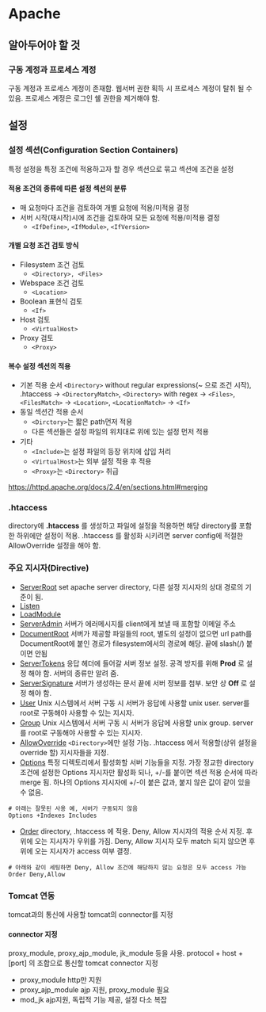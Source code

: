 # Apache
## 알아두어야 할 것
### 구동 계정과 프로세스 계정
구동 계정과 프로세스 계정이 존재함. 웹서버 권한 획득 시 프로세스 계정이 탈취 될 수 있음. 프로세스 계정은 로그인 쉘 권한을 제거해야 함.
## 설정
### 설정 섹션(Configuration Section Containers)
특정 설정을 특정 조건에 적용하고자 할 경우 섹션으로 묶고 섹션에 조건을 설정
#### 적용 조건의 종류에 따른 설정 섹션의 분류
- 매 요청마다 조건을 검토하여 개별 요청에 적용/미적용 결정
- 서버 시작(재시작)시에 조건을 검토하여 모든 요청에 적용/미적용 결정
	- `<IfDefine>`, `<IfModule>`, `<IfVersion>`
#### 개별 요청 조건 검토 방식
- Filesystem 조건 검토
	- `<Directory>, <Files>`
- Webspace 조건 검토
	- `<Location>`
- Boolean 표현식 검토
	- `<If>`
- Host 검토
	- `<VirtualHost>`
- Proxy 검토
	- `<Proxy>`
#### 복수 설정 섹션의 적용
- 기본 적용 순서
`<Directory>` without regular expressions(~ 으로 조건 시작), .htaccess -> `<DirectoryMatch>`, `<Directory>` with regex -> `<Files>`, `<FilesMatch>` -> `<Location>`, `<LocationMatch>` -> `<If>`
- 동일 섹션간 적용 순서
	- `<Dirctory>`는 짧은 path먼저 적용
	- 다른 섹션들은 설정 파일의 위치대로 위에 있는 설정 먼저 적용
- 기타
	- `<Include>`는 설정 파일의 등장 위치에 삽입 처리
	- `<VirtualHost>`는 외부 설정 적용 후 적용
	- `<Proxy>`는 `<Directory>` 취급

https://httpd.apache.org/docs/2.4/en/sections.html#merging
### .htaccess
directory에 __.htaccess__ 를 생성하고 파일에 설정을 적용하면 해당 directory를 포함한 하위에만 설정이 적용.
.htaccess 를 활성화 시키려면 server config에 적절한 AllowOverride 설정을 해야 함.
### 주요 지시자(Directive)
- [ServerRoot](https://httpd.apache.org/docs/2.4/en/mod/core.html#serverroot)
set apache server directory, 다른 설정 지시자의 상대 경로의 기준이 됨.
- [Listen](https://httpd.apache.org/docs/2.4/en/mod/mpm_common.html#listen)
- [LoadModule](https://httpd.apache.org/docs/2.4/en/mod/mod_so.html#loadmodule)
- [ServerAdmin](https://httpd.apache.org/docs/2.4/en/mod/core.html#serveradmin)
서버가 에러메시지를 client에게 보낼 때 포함할 이메일 주소
- [DocumentRoot](https://httpd.apache.org/docs/2.4/en/mod/core.html#documentroot)
서버가 제공할 파일들의 root, 별도의 설정이 없으면 url path를 DocumentRoot에 붙인 경로가 filesystem에서의 경로에 해당.
끝에 slash(/) 붙이면 안됨
- [ServerTokens](https://httpd.apache.org/docs/2.4/en/mod/core.html#servertokens)
응답 헤더에 들어갈 서버 정보 설정.
공격 방지를 위해 __Prod__ 로 설정 해야 함. 서버의 종류만 알려 줌.
- [ServerSignature](https://httpd.apache.org/docs/2.4/en/mod/core.html#serversignature)
서버가 생성하는 문서 끝에 서버 정보를 첨부.
보안 상 __Off__ 로 설정 해야 함.
- [User](https://httpd.apache.org/docs/2.4/en/mod/mod_unixd.html#user)
Unix 시스템에서 서버 구동 시 서버가 응답에 사용할 unix user.
server를 root로 구동해야 사용할 수 있는 지시자.
- [Group](https://httpd.apache.org/docs/2.4/en/mod/mod_unixd.html#group)
Unix 시스템에서 서버 구동 시 서버가 응답에 사용할 unix group.
server를 root로 구동해야 사용할 수 있는 지시자.
- [AllowOverride](https://httpd.apache.org/docs/2.4/en/mod/core.html#allowoverride)
`<Directory>`에만 설정 가능.
.htaccess 에서 적용할(상위 설정을 override 할) 지시자들을 지정.
- [Options](https://httpd.apache.org/docs/2.4/en/mod/core.html#options)
특정 디렉토리에서 활성화할 서버 기능들을 지정.
가장 정교한 directory 조건에 설정한 Options 지시자만 활성화 되나,  +/-를 붙이면 섹션 적용 순서에 따라 merge 됨.
하나의 Options 지시자에 +/-이 붙은 값과, 붙지 않은 값이 같이 있을 수 없음.
```
# 아래는 잘못된 사용 예, 서버가 구동되지 않음
Options +Indexes Includes
```
- [Order](https://httpd.apache.org/docs/2.4/en/mod/mod_access_compat.html#order)
directory, .htaccess 에 적용.
Deny, Allow 지시자의 적용 순서 지정. 후위에 오는 지시자가 우위를 가짐.
Deny, Allow 지시자 모두 match 되지 않으면 후위에 오는 지시자가 access 여부 결정.
```
# 아래와 같이 세팅하면 Deny, Allow 조건에 해당하지 않는 요청은 모두 access 가능
Order Deny,Allow
```
### Tomcat 연동
tomcat과의 통신에 사용할 tomcat의 connector를 지정
#### connector 지정
proxy_module, proxy_ajp_module, jk_module 등을 사용. protocol + host + [port] 의 조합으로 통신할 tomcat connector 지정

- proxy_module
http만 지원
- proxy_ajp_module
ajp 지원, proxy_module 필요
- mod_jk
ajp지원, 독립적 기능 제공, 설정 다소 복잡